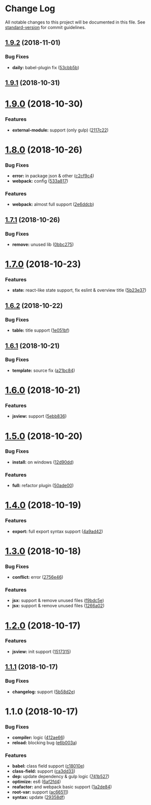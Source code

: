 # Change Log

All notable changes to this project will be documented in this file. See [standard-version](https://github.com/conventional-changelog/standard-version) for commit guidelines.

<a name="1.9.2"></a>
## [1.9.2](https://github.com/Soontao/ui5g/compare/v1.9.1...v1.9.2) (2018-11-01)


### Bug Fixes

* **daily:** babel-plugin fix ([53cbb5b](https://github.com/Soontao/ui5g/commit/53cbb5b))



<a name="1.9.1"></a>
## [1.9.1](https://github.com/Soontao/ui5g/compare/v1.9.0...v1.9.1) (2018-10-31)



<a name="1.9.0"></a>
# [1.9.0](https://github.com/Soontao/ui5g/compare/v1.8.0...v1.9.0) (2018-10-30)


### Features

* **external-module:** support (only gulp) ([2117c22](https://github.com/Soontao/ui5g/commit/2117c22))



<a name="1.8.0"></a>
# [1.8.0](https://github.com/Soontao/ui5g/compare/v1.7.1...v1.8.0) (2018-10-26)


### Bug Fixes

* **error:** in package json & other ([c2cf9c4](https://github.com/Soontao/ui5g/commit/c2cf9c4))
* **webpack:** config ([533a817](https://github.com/Soontao/ui5g/commit/533a817))


### Features

* **webpack:** almost full support ([2e6ddcb](https://github.com/Soontao/ui5g/commit/2e6ddcb))



<a name="1.7.1"></a>
## [1.7.1](https://github.com/Soontao/ui5g/compare/v1.7.0...v1.7.1) (2018-10-26)


### Bug Fixes

* **remove:** unused lib ([0bbc275](https://github.com/Soontao/ui5g/commit/0bbc275))



<a name="1.7.0"></a>
# [1.7.0](https://github.com/Soontao/ui5g/compare/v1.6.2...v1.7.0) (2018-10-23)


### Features

* **state:** react-like state support, fix eslint & overview title ([5b23e37](https://github.com/Soontao/ui5g/commit/5b23e37))



<a name="1.6.2"></a>
## [1.6.2](https://github.com/Soontao/ui5g/compare/v1.6.1...v1.6.2) (2018-10-22)


### Bug Fixes

* **table:** title support ([1e051bf](https://github.com/Soontao/ui5g/commit/1e051bf))



<a name="1.6.1"></a>
## [1.6.1](https://github.com/Soontao/ui5g/compare/v1.6.0...v1.6.1) (2018-10-21)


### Bug Fixes

* **template:** source fix ([a21bc84](https://github.com/Soontao/ui5g/commit/a21bc84))



<a name="1.6.0"></a>
# [1.6.0](https://github.com/Soontao/ui5g/compare/v1.5.0...v1.6.0) (2018-10-21)


### Features

* **jsview:** support ([5ebb836](https://github.com/Soontao/ui5g/commit/5ebb836))



<a name="1.5.0"></a>
# [1.5.0](https://github.com/Soontao/ui5g/compare/v1.4.0...v1.5.0) (2018-10-20)


### Bug Fixes

* **install:** on windows ([12d90dd](https://github.com/Soontao/ui5g/commit/12d90dd))


### Features

* **full:** refactor plugin ([50ade00](https://github.com/Soontao/ui5g/commit/50ade00))



<a name="1.4.0"></a>
# [1.4.0](https://github.com/Soontao/ui5g/compare/v1.3.0...v1.4.0) (2018-10-19)


### Features

* **export:** full export syntax support ([4a9ad42](https://github.com/Soontao/ui5g/commit/4a9ad42))



<a name="1.3.0"></a>
# [1.3.0](https://github.com/Soontao/ui5g/compare/v1.2.0...v1.3.0) (2018-10-18)


### Bug Fixes

* **conflict:** error ([2756e46](https://github.com/Soontao/ui5g/commit/2756e46))


### Features

* **jsx:** support & remove unused files ([f9bdc5e](https://github.com/Soontao/ui5g/commit/f9bdc5e))
* **jsx:** support & remove unused files ([1266a02](https://github.com/Soontao/ui5g/commit/1266a02))



<a name="1.2.0"></a>
# [1.2.0](https://github.com/Soontao/ui5g/compare/v1.1.1...v1.2.0) (2018-10-17)


### Features

* **jsview:** init support ([1517315](https://github.com/Soontao/ui5g/commit/1517315))



<a name="1.1.1"></a>
## [1.1.1](https://github.com/Soontao/ui5g/compare/v1.1.0...v1.1.1) (2018-10-17)


### Bug Fixes

* **changelog:** support ([5b58d2e](https://github.com/Soontao/ui5g/commit/5b58d2e))



<a name="1.1.0"></a>
# 1.1.0 (2018-10-17)


### Bug Fixes

* **compiler:** logic ([412ae66](https://github.com/Soontao/ui5g/commit/412ae66))
* **reload:** blocking bug ([e6b003a](https://github.com/Soontao/ui5g/commit/e6b003a))


### Features

* **babel:** class field support ([c18010e](https://github.com/Soontao/ui5g/commit/c18010e))
* **class-field:** support ([ca3dd33](https://github.com/Soontao/ui5g/commit/ca3dd33))
* **dep:** update dependency & gulp logic ([741b527](https://github.com/Soontao/ui5g/commit/741b527))
* **optimize:** es6 ([6af2fd4](https://github.com/Soontao/ui5g/commit/6af2fd4))
* **reafactor:** and webpack basic support ([1a2de84](https://github.com/Soontao/ui5g/commit/1a2de84))
* **root-var:** support ([ac66511](https://github.com/Soontao/ui5g/commit/ac66511))
* **syntax:** update ([29358df](https://github.com/Soontao/ui5g/commit/29358df))

